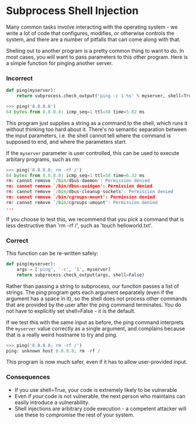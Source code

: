 Subprocess Shell Injection
==========================


Many common tasks involve interacting with the operating system - we
write a lot of code that configures, modifies, or otherwise controls the
system, and there are a number of pitfalls that can come along with
that.

Shelling out to another program is a pretty common thing to want to do.
In most cases, you will want to pass parameters to this other program.
Here is a simple function for pinging another server.


### Incorrect

```python
def ping(myserver):
    return subprocess.check_output('ping -c 1 %s' % myserver, shell=True)

>>> ping('8.8.8.8')
64 bytes from 8.8.8.8: icmp_seq=1 ttl=58 time=5.82 ms
```

This program just supplies a string as a command to the shell, which
runs it without thinking too hard about it. There's no semantic
separation between the input parameters, i.e. the shell cannot tell
where the command is supposed to end, and where the parameters start.

If the `myserver` parameter is user controlled, this can be used to
execute arbitary programs, such as rm:

```python
>>> ping('8.8.8.8; rm -rf /')
64 bytes from 8.8.8.8: icmp_seq=1 ttl=58 time=6.32 ms
rm: cannot remove `/bin/dbus-daemon': Permission denied
rm: cannot remove `/bin/dbus-uuidgen': Permission denied
rm: cannot remove `/bin/dbus-cleanup-sockets': Permission denied
rm: cannot remove `/bin/cgroups-mount': Permission denied
rm: cannot remove `/bin/cgroups-umount': Permission denied
...
```

If you choose to test this, we recommend that you pick a command that
is less destructive than 'rm -rf /', such as 'touch helloworld.txt'.


### Correct

This function can be re-written safely:

```python
def ping(myserver):
    args = ['ping', '-c', '1', myserver]
    return subprocess.check_output(args, shell=False)
```

Rather than passing a string to subprocess, our function passes a list
of strings. The ping program gets each argument separately (even if the
argument has a space in it), so the shell does not process other
commands that are provided by the user after the ping command
terminates. You do not have to explicitly set shell=False - it is the
default.

If we test this with the same input as before, the ping command
interprets the `myserver` value correctly as a single argument, and
complains because that is a really weird hostname to try and ping.

```python
>>> ping('8.8.8.8; rm -rf /')
ping: unknown host 8.8.8.8; rm -rf /
```

This program is now much safer, even if it has to allow user-provided
input.


### Consequences

* If you use shell=True, your code is extremely likely to be vulnerable
* Even if *your* code is not vulnerable, the next person who maintains
can easily introduce a vulnerability.
* Shell injections are arbitrary code execution - a competent attacker
will use these to compromise the rest of your system.
